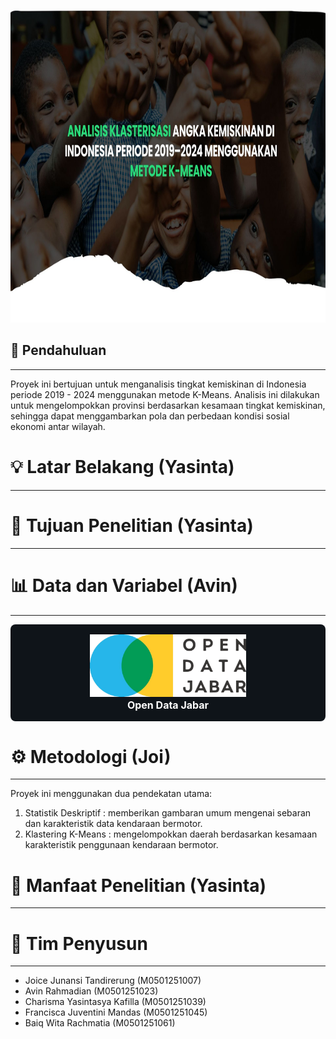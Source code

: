 <p align="center">
  <img src="Image/Header.jpg" width="1000" height="500">
  <br>
</p>

## 📖 **Pendahuluan**
---

Proyek ini bertujuan untuk menganalisis tingkat kemiskinan di Indonesia periode 2019 - 2024 menggunakan metode K-Means. Analisis ini dilakukan untuk mengelompokkan provinsi berdasarkan kesamaan tingkat kemiskinan, sehingga dapat menggambarkan pola dan perbedaan kondisi sosial ekonomi antar wilayah.

# 💡 **Latar Belakang (Yasinta)**
---

# 🎯 **Tujuan Penelitian (Yasinta)**

---

# 📊 **Data dan Variabel (Avin)**

---

<div align="center" style="background-color:#0f1419; padding:16px; border-radius:8px;">
  <img src="Image/Logo_ODJ.png" alt="Open Data Jabar" width="250"><br>
  <span style="color:white; font-weight:bold; font-size:16px;">Open Data Jabar</span>
</div>


# ⚙️ **Metodologi (Joi)**

---

Proyek ini menggunakan dua pendekatan utama:
1. Statistik Deskriptif : memberikan gambaran umum mengenai sebaran dan karakteristik data kendaraan bermotor.
2. Klastering K-Means : mengelompokkan daerah berdasarkan kesamaan karakteristik penggunaan kendaraan bermotor.

# 💎 **Manfaat Penelitian (Yasinta)**

---

# 👥 **Tim Penyusun**

---

* Joice Junansi Tandirerung (M0501251007)
* Avin Rahmadian (M0501251023)
* Charisma Yasintasya Kafilla (M0501251039)
* Francisca Juventini Mandas (M0501251045)
* Baiq Wita Rachmatia (M0501251061)
